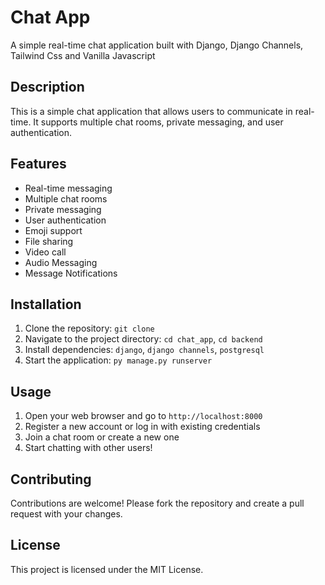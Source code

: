 # Chat App
A simple real-time chat application built with Django, Django Channels, Tailwind Css and Vanilla Javascript
## Description
This is a simple chat application that allows users to communicate in real-time. It supports multiple chat rooms, private messaging, and user authentication.
## Features
- Real-time messaging
- Multiple chat rooms
- Private messaging
- User authentication
- Emoji support
- File sharing
- Video call
- Audio Messaging
- Message Notifications
## Installation
1. Clone the repository: `git clone`
2. Navigate to the project directory: `cd chat_app`, `cd backend`
3. Install dependencies: `django`, `django channels`, `postgresql`
4. Start the application: `py manage.py runserver`
## Usage
1. Open your web browser and go to `http://localhost:8000`
2. Register a new account or log in with existing credentials
3. Join a chat room or create a new one
4. Start chatting with other users!
## Contributing
Contributions are welcome! Please fork the repository and create a pull request with your changes.
## License
This project is licensed under the MIT License.

